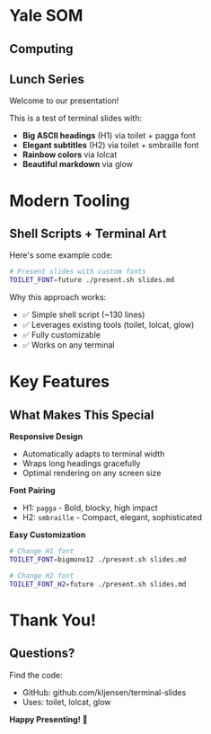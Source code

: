 # Yale SOM
## Computing
## Lunch Series

Welcome to our presentation!

This is a test of terminal slides with:
- **Big ASCII headings** (H1) via toilet + pagga font
- **Elegant subtitles** (H2) via toilet + smbraille font
- **Rainbow colors** via lolcat
- **Beautiful markdown** via glow

# Modern Tooling
## Shell Scripts + Terminal Art

Here's some example code:

```bash
# Present slides with custom fonts
TOILET_FONT=future ./present.sh slides.md
```

Why this approach works:
- ✅ Simple shell script (~130 lines)
- ✅ Leverages existing tools (toilet, lolcat, glow)
- ✅ Fully customizable
- ✅ Works on any terminal

# Key Features
## What Makes This Special

**Responsive Design**
- Automatically adapts to terminal width
- Wraps long headings gracefully
- Optimal rendering on any screen size

**Font Pairing**
- H1: `pagga` - Bold, blocky, high impact
- H2: `smbraille` - Compact, elegant, sophisticated

**Easy Customization**
```bash
# Change H1 font
TOILET_FONT=bigmono12 ./present.sh slides.md

# Change H2 font
TOILET_FONT_H2=future ./present.sh slides.md
```

# Thank You!
## Questions?

Find the code:
- GitHub: github.com/kljensen/terminal-slides
- Uses: toilet, lolcat, glow

**Happy Presenting! 🎉**
